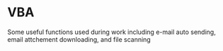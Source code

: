 # VBA

Some useful functions used during work including e-mail auto sending, email attchement downloading, and file scanning
